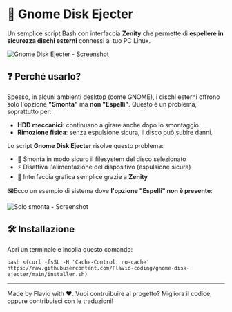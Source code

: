 # 🔌 Gnome Disk Ejecter

Un semplice script Bash con interfaccia **Zenity** che permette di **espellere in sicurezza dischi esterni** connessi al tuo PC Linux.


![Gnome Disk Ejecter - Screenshot](https://github.com/user-attachments/assets/906400eb-3f43-403f-838c-47f317f2daec)



## ❓ Perché usarlo?

Spesso, in alcuni ambienti desktop (come GNOME), i dischi esterni offrono solo l'opzione **"Smonta"** ma **non "Espelli"**. Questo è un problema, soprattutto per:

- **HDD meccanici**: continuano a girare anche dopo lo smontaggio.
- **Rimozione fisica**: senza espulsione sicura, il disco può subire danni.

Lo script **Gnome Disk Ejecter** risolve questo problema:

- 📂 Smonta in modo sicuro il filesystem del disco selezionato  
- ⚡ Disattiva l'alimentazione del dispositivo (espulsione sicura)  
- 🧠 Interfaccia grafica semplice grazie a **Zenity**

🖼️Ecco un esempio di sistema dove **l'opzione "Espelli" non è presente**:

![Solo smonta - Screenshot](https://github.com/user-attachments/assets/05ba6619-2902-4f21-b3a1-55526945b061)



## 🛠️ Installazione

Apri un terminale e incolla questo comando:

`bash <(curl -fsSL -H 'Cache-Control: no-cache' https://raw.githubusercontent.com/Flavio-coding/gnome-disk-ejecter/main/installer.sh)`


---

Made by Flavio with ❤️.
Vuoi contruibuire al progetto? Migliora il codice, oppure contribuisci con le traduzioni!
